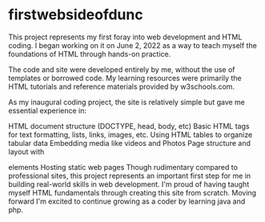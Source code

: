 # firstwebsideofdunc

This project represents my first foray into web development and HTML coding. I began working on it on June 2, 2022 as a way to teach myself the foundations of HTML through hands-on practice.

The code and site were developed entirely by me, without the use of templates or borrowed code. My learning resources were primarily the HTML tutorials and reference materials provided by w3schools.com.

As my inaugural coding project, the site is relatively simple but gave me essential experience in:

HTML document structure (DOCTYPE, head, body, etc)
Basic HTML tags for text formatting, lists, links, images, etc.
Using HTML tables to organize tabular data
Embedding media like videos and Photos
Page structure and layout with <div> elements
Hosting static web pages
Though rudimentary compared to professional sites, this project represents an important first step for me in building real-world skills in web development. I'm proud of having taught myself HTML fundamentals through creating this site from scratch. Moving forward I'm excited to continue growing as a coder by learning java and php.
